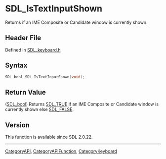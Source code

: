 # SDL_IsTextInputShown

Returns if an IME Composite or Candidate window is currently shown.

## Header File

Defined in [SDL_keyboard.h](https://github.com/libsdl-org/SDL/blob/SDL2/include/SDL_keyboard.h)

## Syntax

```c
SDL_bool SDL_IsTextInputShown(void);
```

## Return Value

([SDL_bool](SDL_bool)) Returns [SDL_TRUE](SDL_TRUE) if an IME Composite or
Candidate window is currently shown else [SDL_FALSE](SDL_FALSE).

## Version

This function is available since SDL 2.0.22.

----
[CategoryAPI](CategoryAPI), [CategoryAPIFunction](CategoryAPIFunction), [CategoryKeyboard](CategoryKeyboard)


